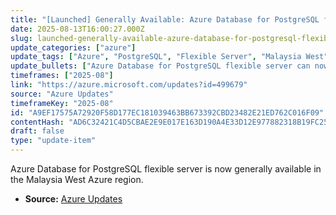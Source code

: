 ```yaml
---
title: "[Launched] Generally Available: Azure Database for PostgreSQL flexible server in Malaysia West"
date: 2025-08-13T16:00:27.000Z
slug: launched-generally-available-azure-database-for-postgresql-flexible-server-in-malaysia-west
update_categories: ["azure"]
update_tags: ["Azure", "PostgreSQL", "Flexible Server", "Malaysia West", "General Availability"]
update_bullets: ["Azure Database for PostgreSQL flexible server can now be deployed in the Malaysia West region.", "This expands the geographic availability of Azure's PostgreSQL flexible server offering."]
timeframes: ["2025-08"]
link: "https://azure.microsoft.com/updates?id=499679"
source: "Azure Updates"
timeframeKey: "2025-08"
id: "A9EF17575A72920F58D177EC181039463BB673392CBD23482E21ED762C016F09"
contentHash: "AD6C32421C4D5CBAE2E9E017E163D190A4E33D12E977882318B19FC259802333"
draft: false
type: "update-item"
---
```


Azure Database for PostgreSQL flexible server is now generally available in the Malaysia West Azure region.

- **Source:** [Azure Updates](https://azure.microsoft.com/updates?id=499679)
